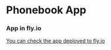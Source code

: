 # Phonebook App

### App in fly.io
[You can check the app deployed to fly.io](https://small-fire-887.fly.dev/)